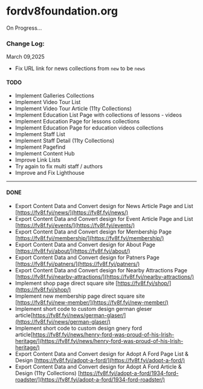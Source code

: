 # fordv8foundation.org

On Progress...

### Change Log: 

March 09,2025

+ Fix URL link for news collections from `new` to be `news`

#### TODO

+ Implement Galleries Collections
+ Implement Video Tour List
+ Implement Video Tour Article (11ty Collections)
+ Implement Education List Page with collections of lessons - videos
+ Implement Education Page for lessons collections
+ Implement Education Page for education videos collections
+ Implement Staff List
+ Implement Staff Detail (11ty Collections)
+ Implement Pagefind
+ Implement Content Hub
+ Improve Link Lists
+ Try again to fix multi staff / authors
+ Improve and Fix Lighthouse

---

#### DONE

+ Export Content Data and Convert design for News Article Page and List [https://fv8f.fyi/news/](https://fv8f.fyi/news/)
+ Export Content Data and Convert design for Event Article Page and List [https://fv8f.fyi/events/](https://fv8f.fyi/events/)
+ Export Content Data and Convert design for Membership Page [https://fv8f.fyi/membership/](https://fv8f.fyi/membership/)
+ Export Content Data and Convert design for About Page [https://fv8f.fyi/about/](https://fv8f.fyi/about/)
+ Export Content Data and Convert design for Patners Page [https://fv8f.fyi/patners/](https://fv8f.fyi/patners/)
+ Export Content Data and Convert design for Nearby Attractions Page [https://fv8f.fyi/nearby-attractions/](https://fv8f.fyi/nearby-attractions/)
+ Implement shop page direct square site [https://fv8f.fyi/shop/](https://fv8f.fyi/shop/)
+ Implement new membership page direct square site [https://fv8f.fyi/new-member/](https://fv8f.fyi/new-member/)
+ Implement short code to custom design german gleser article[https://fv8f.fyi/news/german-glaser/](https://fv8f.fyi/news/german-glaser/)
+ Implement short code to custom design gnery ford article[https://fv8f.fyi/news/henry-ford-was-proud-of-his-Irish-heritage/](https://fv8f.fyi/news/henry-ford-was-proud-of-his-Irish-heritage/)
+ Export Content Data and Convert design for Adopt A Ford Page List & Design [https://fv8f.fyi/adopt-a-ford/](https://fv8f.fyi/adopt-a-ford/)
+ Export Content Data and Convert design for Adopt A Ford Article & Design (11ty Collections) [https://fv8f.fyi/adopt-a-ford/1934-ford-roadster/](https://fv8f.fyi/adopt-a-ford/1934-ford-roadster/)


